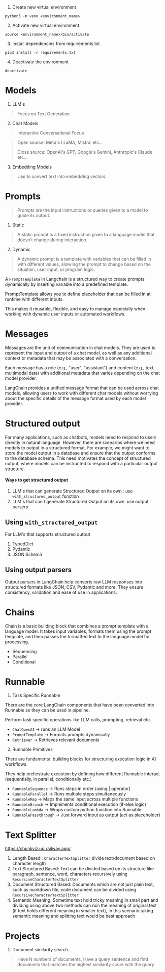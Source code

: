 1. Create new virtual environment

```shell
python3 -m venv <environment_name>
```

2. Activate new virtual environment

```shell
source <environment_name>/bin/activate
```

3. Install dependencies from requirements.txt

```shell
pip3 install -r requirements.txt
```

4. Deactivate the environment

```shell
deactivate
```

# Models

1. LLM's
> Focus on Text Generation

2. Chat Models
> Interactive Conversational Focus

> Open source: Meta's LLaMA, Mistral etc...
> 
> Close source: OpenAI's GPT, Google's Gemini, Anthropic's Claude etc...

3. Embedding Models
> Use to convert text into embedding vectors

# Prompts

> Prompts are the input instructions or queries given to a model to guide its output.

1. Static
> A static prompt is a fixed instruction given to a language model that doesn't change during interaction.
2. Dynamic
> A dynamic prompt is a template with variables that can be filled in with different values, allowing the prompt to change based on the situation, user input, or program logic.


A `PromptTemplate` in Langchain is a structured way to create prompts dynamically by inserting variable into a predefined template.

PromptTemplate allows you to define placeholder that can be filled in at runtime with different inputs.

This makes it reusable, flexible, and easy to manage especially when working with dynamic user inputs or automated workflows.

# Messages

Messages are the unit of communication in chat models. They are used to represent the input and output of a chat model, as well as any additional context or metadata that may be associated with a conversation.

Each message has a role (e.g., "user", "assistant") and content (e.g., text, multimodal data) with additional metadata that varies depending on the chat model provider.

LangChain provides a unified message format that can be used across chat models, allowing users to work with different chat models without worrying about the specific details of the message format used by each model provider.

# Structured output

For many applications, such as chatbots, models need to respond to users directly in natural language. However, there are scenarios where we need models to output in a structured format. For example, we might want to store the model output in a database and ensure that the output conforms to the database schema. This need motivates the concept of structured output, where models can be instructed to respond with a particular output structure.

#### Ways to get structured output

1. LLM's that can generate Structured Output on its own : use `with_structured_output` function
2. LLM's that can't generate Structured Output on its own: use output parsers

## Using `with_structured_output`

For LLM's that supports structured output

1. TypedDict
2. Pydantic
3. JSON Schema

## Using output parsers

Output parsers in LangChain help converts raw LLM responses into structured formats like JSON, CSV, Pydantic and more.
They ensure consistency, validation and ease of use in applications.

# Chains

Chain is a basic building block that combines a prompt template with a language model. 
It takes input variables, formats them using the prompt template, and then passes the formatted text to the language model for processing.

- Sequencing
- Parallel
- Conditional

# Runnable

1. Task Specific Runnable

There are the core LangChain components that have been converted into Runnable so they can be used in pipeline.

Perform task specific operations like LLM calls, prompting, retrieval etc.

- `ChatOpenAI` -> runs an LLM Model
- `PromptTemplate` -> Formats prompts dynamically
- `Retriever` -> Retrieves relevant documents

2. Runnable Primitives

There are fundamental building blocks for structuring execution logic in AI workflows.

They help orchestrate execution by defining how different Runnable interact (sequentially, in parallel, conditionally etc.)

- `RunnableSequence` -> Runs steps in order (using | operator)
- `RunnableParallel` -> Runs multiple steps simultaneously
- `RunnableMap` -> Maps the same input across multiple functions
- `RunnableBranch` -> Implements conditional execution (if-else logic)
- `RunnableLambda` -> Wraps custom python function into Runnable
- `RunnablePassthrough` -> Just forward input as output (act as placeholder)

# Text Splitter

https://chunkviz.up.railway.app/

1. Length Based : `CharacterTextSplitter` divide text/document based on character length
2. Text Structured Based: Text can be divided based on its structure like paragraph, sentence, word, characters recursively using `RecursiveCharacterTextSplitter`
3. Document Structured Based: Documents which are not just plain text, such as markdown file, code document can be divided using `RecursiveCharacterTextSplitter`
4. Semantic Meaning: Sometime text hold tricky meaning in small part and dividing using above two methods can ruin the meaning of original text (if text holds different meaning in smaller text), In this scenario taking semantic meaning and splitting text would be best approach

# Projects

1. Document similarity search
> Have N numbers of documents, Have a query sentence and find documents that matches the highest similarity score with the query 

